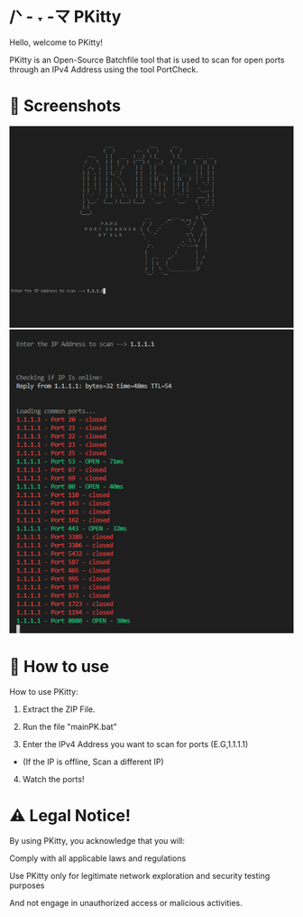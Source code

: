 # /ᐠ - ˕ -マ PKitty

Hello, welcome to PKitty!

PKitty is an Open-Source Batchfile tool that is used to scan for open ports through an IPv4 Address using the tool PortCheck.

# 📸 Screenshots
![Image Alt](https://github.com/3elk/PKitty/blob/3edbc761fed7060fd11a80d62bfa1f0af8ccfa85/media/Screenshot%202025-02-01%20123433.png)
![Image Alt](https://github.com/3elk/PKitty/blob/789fc186203a090aae3fa2c6dae815b1e1c0997c/Screenshot%202025-02-01%20125851.png)

# 📜 How to use
How to use PKitty:

1)   Extract the ZIP File.

2)   Run the file "mainPK.bat"

3)   Enter the IPv4 Address you want to scan for ports (E.G,1.1.1.1)
   - (If the IP is offline, Scan a different IP)

4)   Watch the ports!
# ⚠️ Legal Notice!
By using PKitty, you acknowledge that you will:

Comply with all applicable laws and regulations

Use PKitty only for legitimate network exploration and security testing purposes

And not engage in unauthorized access or malicious activities.
